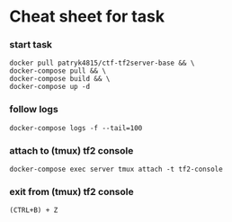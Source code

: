 # Cheat sheet for task

### start task
```
docker pull patryk4815/ctf-tf2server-base && \
docker-compose pull && \
docker-compose build && \
docker-compose up -d
```

### follow logs
```
docker-compose logs -f --tail=100
```

### attach to (tmux) tf2 console
```
docker-compose exec server tmux attach -t tf2-console
```

### exit from (tmux) tf2 console
```
(CTRL+B) + Z
```
